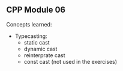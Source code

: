 ## CPP Module 06
Concepts learned:
- Typecasting:
	- static cast
	- dynamic cast
	- reinterprate cast
	- const cast (not used in the exercises)